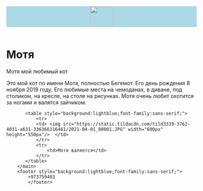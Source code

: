 <html>
    <head>
        <title> Мои любимые животные </title>  
</head> 
<body >
    <header style="background:lightblue;font-family:sans-serif;">
    <img src="https://i.imgur.com/1zmnYii.jpg" width="60px" height="55px"/> 
        </header>
        <main>
    <h1 style= "font-family=sans-serif text-align:center; font-size=50px"> Мотя </h1>
        <p font-family="sans-serif font-size=20px"> Мотя мой любимый кот </p>
        <p style="font-family=sans-serif font-size=20px"> Это мой кот по имени Мотя, полностью Бегемот. Его день рождения 8 ноября 2019 году. Его любимые места на чемоданах, в диване, под столиком, на кресле, на столе на рисунках. Мотя очень любит охотится за ногами и валятся зайчиком. </p>

           <table style="background:lightblue;font-family:sans-serif;">
               <tr> 
               <td> <img src="https://static.tildacdn.com/tild3339-3762-4031-a631-336366316461/2021-04-01_00001.JPG" width="600px" height="550px"/>  </td>
               </tr>
               <tr>
                   <td>Мотя валяется</td>
               </tr>
           </table> 
        </main>
        <footer style="background:lightblue;font-family:sans-serif;">
            +973759403
            </footer> 
            
</body>
</html>
